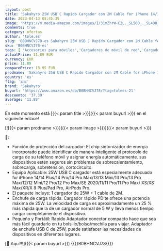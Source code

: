 ```yaml
---
layout: post
title: 'Sakahyro 25W USB C Rapido Cargador con 2M Cable for iPhone 14/14 Pro/14 Pro Max/14 Plus/13/12/11/XS/XS MAX/XR/X  USBC Rápida Carga Cabezal Enchufe Adaptador Pared Charger Corrient'
date: 2023-04-13 08:45:39
image: 'https://m.media-amazon.com/images/I/31mZhrW-C2L._SL500_._SL400_.jpg'
comments: true
category: ofertas
author: 'tole.es'
slug: 'B0BHNCVJ78-es Sakahyro 25W USB C Rapido Cargador con 2M Cable for iPhone...'
sku: 'B0BHNCVJ78-es'
tags: [ 'Accesorios para móviles','Cargadores de móvil de red','Cargadores para móviles','Comunicación móvil y accesorios','Electrónica','iphone','sakahyro','🇪🇸', ]
actualPrice: 11.89 EUR
currency: EUR
price: 11.89
comparePrice: 18.99 EUR
prodname: 'Sakahyro 25W USB C Rapido Cargador con 2M Cable for iPhone 14/14 Pro/14 Pro Max/14 Plus/13/12/11/XS/XS MAX/XR/X  USBC Rápida Carga Cabezal Enchufe Adaptador Pared Charger Corrient'
country: 'es'
flag: '🇪🇸'
brand: 'Sakahyro'
buyurl: 'https://www.amazon.es/dp/B0BHNCVJ78/?tag=tolees-21'
descuento: '37.39'
average: '11.89'
---
```


En este momento está [{{< param title >}}]({{< param buyurl >}}) en el siguiente enlace!

[![{{< param prodname >}}]({{< param image >}})]({{< param buyurl >}})

🔎:

- Función de protección del cargador: El chip sintonizador de energía incorporado puede identificar de manera inteligente el protocolo de carga de su teléfono móvil y asignar energía automáticamente. sus dispositivos estén seguros sin problemas de sobrecalentamiento, sobrecarga, sobretensión, cortocircuito.
- Equipo Aplicable: 25W USB C cargador está especialmente adecuado for iPhone 14/14 Plus/14 Pro/14 Pro Max/13/13 Mini/13 Pro/13 Pro Max/12/12 Mini/12 Pro/12 Pro Max/SE 2020/11/11 Pro/11 Pro Max/ XS/XS Max/XR/X 8 Plus/Pad Pro, AirPods Pro.
- El paquete incluye: 1 cargador de 25W + 1 cable de 2M.
- Enchufe de carga rápida: Cargador rápido PD te ofrece una potencia máxima de 25W. La velocidad de carga es aproximadamente un 25 % más rápida que la de un cargador normal de 5 W y lleva menos tiempo cargar completamente el dispositivo.
- Pequeño y Portátil: Rapido Adaptador conector compacto hace que sea más fácil guardarlo en tu bolsillo/bolso/mochila para viajar. Adaptador de enchufe USB C de 25W, puede satisfacer las necesidades de dispositivos en diferentes lugares.

[🛒 Aquí!!!]({{< param buyurl >}})
{{<world>}}B0BHNCVJ78{{</world>}}
